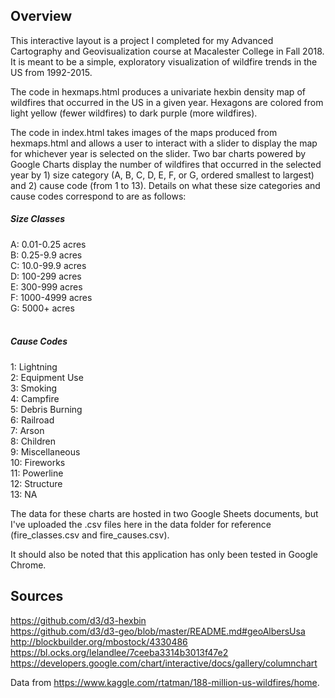 ## Overview
This interactive layout is a project I completed for my Advanced Cartography and Geovisualization course at Macalester College in Fall 2018. It is meant to be a simple, exploratory visualization of wildfire trends in the US from 1992-2015.

The code in hexmaps.html produces a univariate hexbin density map of wildfires that occurred in the US in a given year. Hexagons are colored from light yellow (fewer wildfires) to dark purple (more wildfires).

The code in index.html takes images of the maps produced from hexmaps.html and allows a user to interact with a slider to display the map for whichever year is selected on the slider. Two bar charts powered by Google Charts display the number of wildfires that occurred in the selected year by 1) size category (A, B, C, D, E, F, or G, ordered smallest to largest) and 2) cause code (from 1 to 13). Details on what these size categories and cause codes correspond to are as follows:

##### Size Classes
A: 0.01-0.25 acres <br>
B: 0.25-9.9 acres <br>
C: 10.0-99.9 acres <br>
D: 100-299 acres <br>
E: 300-999 acres <br>
F: 1000-4999 acres <br>
G: 5000+ acres
<br><br>
##### Cause Codes
1: Lightning <br>
2: Equipment Use <br>
3: Smoking <br>
4: Campfire <br>
5: Debris Burning <br>
6: Railroad <br>
7: Arson <br>
8: Children <br>
9: Miscellaneous <br>
10: Fireworks <br>
11: Powerline <br>
12: Structure <br>
13: NA

The data for these charts are hosted in two Google Sheets documents, but I've uploaded the .csv files here in the data folder for reference (fire_classes.csv and fire_causes.csv).

It should also be noted that this application has only been tested in Google Chrome.

## Sources
https://github.com/d3/d3-hexbin <br>
https://github.com/d3/d3-geo/blob/master/README.md#geoAlbersUsa <br>
http://blockbuilder.org/mbostock/4330486 <br>
https://bl.ocks.org/lelandlee/7ceeba3314b3013f47e2 <br>
https://developers.google.com/chart/interactive/docs/gallery/columnchart

Data from https://www.kaggle.com/rtatman/188-million-us-wildfires/home.

